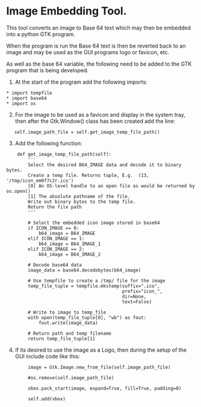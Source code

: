 # Image Embedding Tool.
 
This tool converts an image to Base 64 text which may then be embedded into a 
python GTK program.

When the program is run the Base 64 text is then be reverted back to an image 
and may be used as the GUI programs logo or favicon, etc.

As well as the base 64 variable, the following need to be added to the GTK 
program that is being developed.

1.  At the start of the program add the following imports:
```
* import tempfile
* import base64
* import os
```

2.  For the image to be used as a favicon and display in the system tray, then
    after the Gtk.Window() class has been created add the line:
 ```       
    self.image_path_file = self.get_image_temp_file_path()
```

3. Add the following function:
```
    def get_image_temp_file_path(self):
        '''
        Select the desired B64_IMAGE data and decode it to binary bytes.
        Create a temp file. Returns tuple, E.g.  (13, '/tmp/icon_em0f7c2r.ico')
        [0] An OS-level handle to an open file as would be returned by os.open() 
        [1] The absolute pathname of the file.
        Write out binary bytes to the temp file.
        Return the file path
        '''
        
        # Select the embedded icon image stored in base64
        if ICON_IMAGE == 0:
            b64_image = B64_IMAGE
        elif ICON_IMAGE == 1:
            b64_image = B64_IMAGE_1
        elif ICON_IMAGE == 2:
            b64_image = B64_IMAGE_2

        # Decode base64 data
        image_data = base64.decodebytes(b64_image)
                
        # Use tempfile to create a /tmp/ file for the image
        temp_file_tuple = tempfile.mkstemp(suffix=".ico", 
                                           prefix="icon_", 
                                           dir=None, 
                                           text=False)

        # Write to image to temp_file
        with open(temp_file_tuple[0], "wb") as fout:
            fout.write(image_data)

        # Return path and temp filename
        return temp_file_tuple[1]    
```

4.  If its desired to use the image as a Logo, then during the setup of the
    GUI include code like this:
```
        image = Gtk.Image.new_from_file(self.image_path_file)

        #os.remove(self.image_path_file)

        vbox.pack_start(image, expand=True, fill=True, padding=0)

        self.add(vbox)            
```


